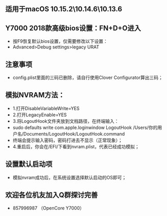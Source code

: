 
## 适用于macOS 10.15.2\10.14.6\10.13.6

## Y7000 2018款高级bios设置：FN+D+O进入
- 按F9恢复默认bios设置，仅需要修改以下设置：
- Advanced>Debug settings>legacy URAT
## 注意事项
- config.plist里面的三码已删除，请自行使用Clover Configurator算出三码；

## 模拟NVRAM方法：
- 1.打开DisableVariableWrite=YES
- 2.打开LegacyEnable=YES
- 3.将LogoutHook文件夹放到文档路径，在终端输入：
- sudo defaults write com.apple.loginwindow LogoutHook /Users/你的用户名/Documents/LogoutHook/LogoutHook.command
- 终端会提示输入密码，密码打进去不显示（正常现象）；
- 4.重启后，你会在/EFI/下看到nvram.plist，代表已经成功模拟；

## 设置默认启动项
- 模拟nvram成功后，在系统设置选择默认启动的OS即可；

## 欢迎各位机友加入Q群探讨完善
- 857996987 （OpenCore Y7000）
